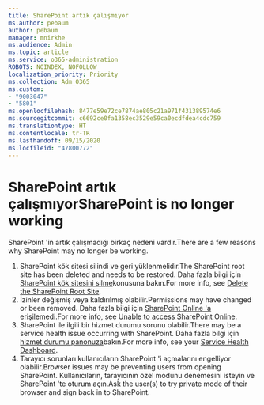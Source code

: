 ```yaml
---
title: SharePoint artık çalışmıyor
ms.author: pebaum
author: pebaum
manager: mnirkhe
ms.audience: Admin
ms.topic: article
ms.service: o365-administration
ROBOTS: NOINDEX, NOFOLLOW
localization_priority: Priority
ms.collection: Adm_O365
ms.custom:
- "9003047"
- "5801"
ms.openlocfilehash: 8477e59e72ce7874ae805c21a971f431389574e6
ms.sourcegitcommit: c6692ce0fa1358ec3529e59ca0ecdfdea4cdc759
ms.translationtype: HT
ms.contentlocale: tr-TR
ms.lasthandoff: 09/15/2020
ms.locfileid: "47800772"
---
```

# <a name="sharepoint-is-no-longer-working"></a><span data-ttu-id="e6564-102">SharePoint artık çalışmıyor</span><span class="sxs-lookup"><span data-stu-id="e6564-102">SharePoint is no longer working</span></span>

<span data-ttu-id="e6564-103">SharePoint 'in artık çalışmadığı birkaç nedeni vardır.</span><span class="sxs-lookup"><span data-stu-id="e6564-103">There are a few reasons why SharePoint may no longer be working.</span></span>

1. <span data-ttu-id="e6564-104">SharePoint kök sitesi silindi ve geri yüklenmelidir.</span><span class="sxs-lookup"><span data-stu-id="e6564-104">The SharePoint root site has been deleted and needs to be restored.</span></span> <span data-ttu-id="e6564-105">Daha fazla bilgi için [SharePoint kök sitesini silme](https://docs.microsoft.com/sharepoint/troubleshoot/sites/url-that-resides-under-root-site-collection-is-broken)konusuna bakın.</span><span class="sxs-lookup"><span data-stu-id="e6564-105">For more info, see [Delete the SharePoint Root Site](https://docs.microsoft.com/sharepoint/troubleshoot/sites/url-that-resides-under-root-site-collection-is-broken).</span></span>
2. <span data-ttu-id="e6564-106">İzinler değişmiş veya kaldırılmış olabilir.</span><span class="sxs-lookup"><span data-stu-id="e6564-106">Permissions may have changed or been removed.</span></span> <span data-ttu-id="e6564-107">Daha fazla bilgi için [SharePoint Online 'a erişilemedi](https://docs.microsoft.com/sharepoint/troubleshoot/sharing-and-permissions/sharepoint-online-inaccessible).</span><span class="sxs-lookup"><span data-stu-id="e6564-107">For more info, see [Unable to access SharePoint Online](https://docs.microsoft.com/sharepoint/troubleshoot/sharing-and-permissions/sharepoint-online-inaccessible).</span></span>
3. <span data-ttu-id="e6564-108">SharePoint ile ilgili bir hizmet durumu sorunu olabilir.</span><span class="sxs-lookup"><span data-stu-id="e6564-108">There may be a service health issue occurring with SharePoint.</span></span> <span data-ttu-id="e6564-109">Daha fazla bilgi için [hizmet durumu panonuza](https://admin.microsoft.com/AdminPortal/Home#/servicehealth)bakın.</span><span class="sxs-lookup"><span data-stu-id="e6564-109">For more info, see your [Service Health Dashboard](https://admin.microsoft.com/AdminPortal/Home#/servicehealth).</span></span>
4. <span data-ttu-id="e6564-110">Tarayıcı sorunları kullanıcıların SharePoint 'i açmalarını engelliyor olabilir.</span><span class="sxs-lookup"><span data-stu-id="e6564-110">Browser issues may be preventing users from opening SharePoint.</span></span> <span data-ttu-id="e6564-111">Kullanıcıların, tarayıcının özel modunu denemesini isteyin ve SharePoint 'te oturum açın.</span><span class="sxs-lookup"><span data-stu-id="e6564-111">Ask the user(s) to try private mode of their browser and sign back in to SharePoint.</span></span>

